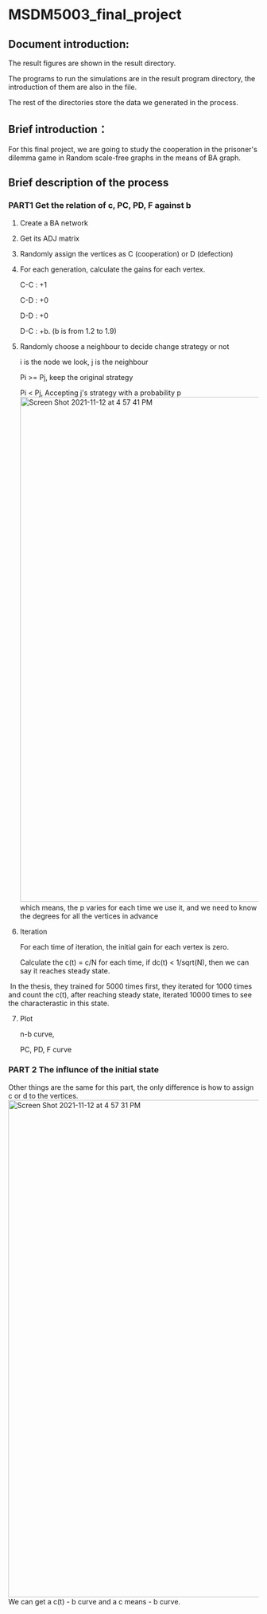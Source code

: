# MSDM5003_final_project

## Document introduction:
The result figures are shown in the result directory.

The programs to run the simulations are in the result program directory, the introduction of
them are also in the file.

The rest of the directories store the data we generated in the process.

## Brief introduction：
For this final project, we are going to study the cooperation in the prisoner's dilemma game in Random scale-free graphs in the means of BA graph.

## Brief description of the process

### PART1 Get the relation of c, PC, PD, F against b

1. Create a BA network

2. Get its ADJ matrix

3. Randomly assign the vertices as C (cooperation) or D (defection)

4. For each generation, calculate the gains for each vertex.

   C-C : +1

   C-D : +0

   D-D : +0

   D-C : +b.    (b is from 1.2 to 1.9)

5. Randomly choose a neighbour to decide change strategy or not

   i is the node we look, j is the neighbour

   Pi >= Pj,   keep the original strategy

   Pi <   Pj,   Accepting j's strategy with a probability p
   <img width="1014" alt="Screen Shot 2021-11-12 at 4 57 41 PM" src="https://user-images.githubusercontent.com/58164010/141439624-2967bbe2-2972-4383-8995-95d21577d6bf.png">
​		which means, the p varies for each time we use it, and we need to know the degrees for all the vertices in advance

6. Iteration

   For each time of iteration, the initial gain for each vertex is zero.

   Calculate the  c(t) = c/N for each time,  if dc(t) < 1/sqrt(N), then we can say it reaches steady state.

​		In the thesis, they trained for 5000 times first, they iterated for 1000 times and count the c(t), after reaching steady state, 		iterated 10000 times to see the characterastic in this state.

7. Plot

   n-b curve,

   PC, PD, F curve

### PART 2 The influnce of the initial state

Other things are the same for this part, the only difference is how to assign c or d to the vertices.
<img width="999" alt="Screen Shot 2021-11-12 at 4 57 31 PM" src="https://user-images.githubusercontent.com/58164010/141439656-519ef058-1fcd-4f82-8584-b5e93645b972.png">
We can get a c(t) - b curve and a c means - b curve.



